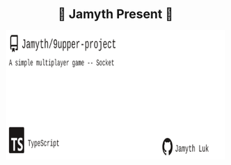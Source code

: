 <!-- built at 8/3/2023, 1:05:51 AM -->
<h1 align="center">
🎉 Jamyth Present 🎉
</h1>
<p align="center">
    <a href="https://github.com/Jamyth/9upper-project">
        <img width="1000" height="300" src="./readme.svg" />
    </a>
</p>